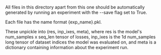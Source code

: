 All files in this directory apart from this one should be automatically
generated by running an experiment with the --save flag set to True.

Each file has the name format {exp_name}.pkl.

These unpickle into (res, inp_ixes, meta), where res is the model's
num_samples x seq_len tensor of losses, inp_ixes is the 1d num_samples long
tensor of dataset indices the model was evaluated on, and meta is a dictionary
containing information about the experiment run.